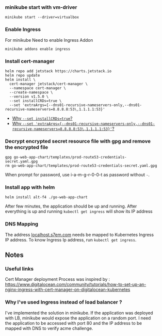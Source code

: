 ### minikube start with vm-driver

```shell
minikube start --driver=virtualbox
```

### Enable Ingress

For minikube Need to enable Ingress Addon

```shell
minikube addons enable ingress
```

### Install cert-manager

```shell
helm repo add jetstack https://charts.jetstack.io
helm repo update
helm install \
  cert-manager jetstack/cert-manager \
  --namespace cert-manager \
  --create-namespace \
  --version v1.5.0 \
  --set installCRDs=true \
  --set 'extraArgs={--dns01-recursive-nameservers-only,--dns01-recursive-nameservers=8.8.8.8:53\,1.1.1.1:53}'
```

- [Why `--set installCRDs=true`?](https://github.com/jetstack/cert-manager/issues/3246)
- [Why `--set 'extraArgs={--dns01-recursive-nameservers-only,--dns01-recursive-nameservers=8.8.8.8:53\,1.1.1.1:53}'`?](https://stackoverflow.com/questions/60989753/cert-manager-is-failing-with-waiting-for-dns-01-challenge-propagation-could-not)

### Decrypt encrypted secret resource file with gpg and remove the encrypted file

```shell
gpg go-web-app-chart/templates/prod-route53-credentials-secret.yaml.gpg 
rm go-web-app-chart/templates/prod-route53-credentials-secret.yaml.gpg
```

When prompt for password, use i-a-m-g-r-0-0-t as password without `-`.

### Install app with helm

```shell
helm install alt-f4 ./go-web-app-chart
```
After few minutes, the application should be up and running. After everything is up and running `kubectl get ingress` will show its IP address

### DNS Mapping

The address [localhost.s7em.com](localhost.s7em.com) needs be mapped to Kubernetes Ingress IP address. To know Ingress Ip address, run `kubectl get ingress`.

## Notes

### Useful links

Cert Manager deployment Process was inspired by : https://www.digitalocean.com/community/tutorials/how-to-set-up-an-nginx-ingress-with-cert-manager-on-digitalocean-kubernetes

### Why I've used Ingress instead of load balancer ?

I've implemented the solution in minikube. If the application was deployed with LB, minikube would expose the application on a random port. I need the application to be accessed with port 80 and the IP address to be mapped with DNS to verify acme challenge.


